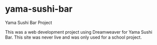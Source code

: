 # yama-sushi-bar
Yama Sushi Bar Project

This was a web development project using Dreamweaver for Yama Sushi Bar.
This site was never live and was only used for a school project.
